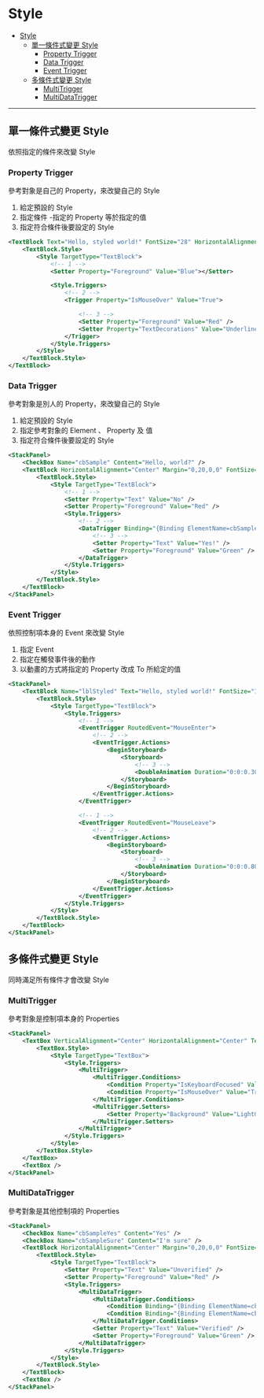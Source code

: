 # Style

- [Style](#style)
  - [單一條件式變更 Style](#%e5%96%ae%e4%b8%80%e6%a2%9d%e4%bb%b6%e5%bc%8f%e8%ae%8a%e6%9b%b4-style)
    - [Property Trigger](#property-trigger)
    - [Data Trigger](#data-trigger)
    - [Event Trigger](#event-trigger)
  - [多條件式變更 Style](#%e5%a4%9a%e6%a2%9d%e4%bb%b6%e5%bc%8f%e8%ae%8a%e6%9b%b4-style)
    - [MultiTrigger](#multitrigger)
    - [MultiDataTrigger](#multidatatrigger)

---

## 單一條件式變更 Style

依照指定的條件來改變 Style

### Property Trigger

參考對象是自己的 Property，來改變自己的 Style

1. 給定預設的 Style
2. 指定條件 -指定的 Property 等於指定的值
3. 指定符合條件後要設定的 Style

```xml
<TextBlock Text="Hello, styled world!" FontSize="28" HorizontalAlignment="Center" VerticalAlignment="Center">
    <TextBlock.Style>
        <Style TargetType="TextBlock">
            <!-- 1 -->
            <Setter Property="Foreground" Value="Blue"></Setter>

            <Style.Triggers>
                <!-- 2 -->
                <Trigger Property="IsMouseOver" Value="True">

                    <!-- 3 -->
                    <Setter Property="Foreground" Value="Red" />
                    <Setter Property="TextDecorations" Value="Underline" />
                </Trigger>
            </Style.Triggers>
        </Style>
    </TextBlock.Style>
</TextBlock>
```

### Data Trigger

參考對象是別人的 Property，來改變自己的 Style

1. 給定預設的 Style
2. 指定參考對象的 Element 、 Property 及 值
3. 指定符合條件後要設定的 Style

```xml
<StackPanel>
    <CheckBox Name="cbSample" Content="Hello, world?" />
    <TextBlock HorizontalAlignment="Center" Margin="0,20,0,0" FontSize="48">
        <TextBlock.Style>
            <Style TargetType="TextBlock">
                <!-- 1 -->
                <Setter Property="Text" Value="No" />
                <Setter Property="Foreground" Value="Red" />
                <Style.Triggers>
                    <!-- 2 -->
                    <DataTrigger Binding="{Binding ElementName=cbSample, Path=IsChecked}" Value="True">
                        <!-- 3 -->
                        <Setter Property="Text" Value="Yes!" />
                        <Setter Property="Foreground" Value="Green" />
                    </DataTrigger>
                </Style.Triggers>
            </Style>
        </TextBlock.Style>
    </TextBlock>
</StackPanel>
```

### Event Trigger

依照控制項本身的 Event 來改變 Style

1. 指定 Event
2. 指定在觸發事件後的動作
3. 以動畫的方式將指定的 Property 改成 To 所給定的值

```xml
<StackPanel>
    <TextBlock Name="lblStyled" Text="Hello, styled world!" FontSize="18" HorizontalAlignment="Center" VerticalAlignment="Center">
        <TextBlock.Style>
            <Style TargetType="TextBlock">
                <Style.Triggers>
                    <!-- 1 -->
                    <EventTrigger RoutedEvent="MouseEnter">
                        <!-- 2 -->
                        <EventTrigger.Actions>
                            <BeginStoryboard>
                                <Storyboard>
                                    <!-- 3 -->
                                    <DoubleAnimation Duration="0:0:0.300" Storyboard.TargetProperty="FontSize" To="28" />
                                </Storyboard>
                            </BeginStoryboard>
                        </EventTrigger.Actions>
                    </EventTrigger>

                    <!-- 1 -->
                    <EventTrigger RoutedEvent="MouseLeave">
                        <!-- 2 -->
                        <EventTrigger.Actions>
                            <BeginStoryboard>
                                <Storyboard>
                                    <!-- 3 -->
                                    <DoubleAnimation Duration="0:0:0.800" Storyboard.TargetProperty="FontSize" To="10" />
                                </Storyboard>
                            </BeginStoryboard>
                        </EventTrigger.Actions>
                    </EventTrigger>
                </Style.Triggers>
            </Style>
        </TextBlock.Style>
    </TextBlock>
</StackPanel>
```

## 多條件式變更 Style

同時滿足所有條件才會改變 Style

### MultiTrigger

參考對象是控制項本身的 Properties

```xml
<StackPanel>
    <TextBox VerticalAlignment="Center" HorizontalAlignment="Center" Text="Hover and focus here" Width="150">
        <TextBox.Style>
            <Style TargetType="TextBox">
                <Style.Triggers>
                    <MultiTrigger>
                        <MultiTrigger.Conditions>
                            <Condition Property="IsKeyboardFocused" Value="True" />
                            <Condition Property="IsMouseOver" Value="True" />
                        </MultiTrigger.Conditions>
                        <MultiTrigger.Setters>
                            <Setter Property="Background" Value="LightGreen" />
                        </MultiTrigger.Setters>
                    </MultiTrigger>
                </Style.Triggers>
            </Style>
        </TextBox.Style>
    </TextBox>
    <TextBox />
</StackPanel>
```

### MultiDataTrigger

參考對象是其他控制項的 Properties

```xml
<StackPanel>
    <CheckBox Name="cbSampleYes" Content="Yes" />
    <CheckBox Name="cbSampleSure" Content="I'm sure" />
    <TextBlock HorizontalAlignment="Center" Margin="0,20,0,0" FontSize="28">
        <TextBlock.Style>
            <Style TargetType="TextBlock">
                <Setter Property="Text" Value="Unverified" />
                <Setter Property="Foreground" Value="Red" />
                <Style.Triggers>
                    <MultiDataTrigger>
                        <MultiDataTrigger.Conditions>
                            <Condition Binding="{Binding ElementName=cbSampleYes, Path=IsChecked}" Value="True" />
                            <Condition Binding="{Binding ElementName=cbSampleSure, Path=IsChecked}" Value="True" />
                        </MultiDataTrigger.Conditions>
                        <Setter Property="Text" Value="Verified" />
                        <Setter Property="Foreground" Value="Green" />
                    </MultiDataTrigger>
                </Style.Triggers>
            </Style>
        </TextBlock.Style>
    </TextBlock>
    <TextBox />
</StackPanel>
```
